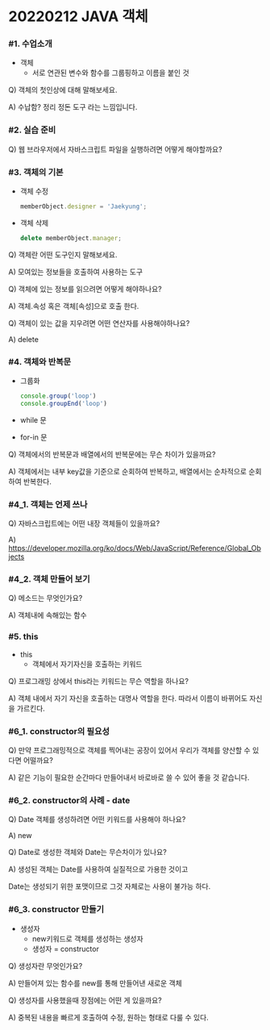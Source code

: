 # 20220212 JAVA 객체



### #1. 수업소개



* 객체
  * 서로 연관된 변수와 함수를 그룹핑하고 이름을 붙인 것



Q) 객체의 첫인상에 대해 말해보세요.



A) 수납함? 정리 정돈 도구 라는 느낌입니다.



### #2. 실습 준비



Q) 웹 브라우저에서 자바스크립트 파일을 실행하려면 어떻게 해야할까요?



### #3. 객체의 기본



* 객체 수정

  ```js
  memberObject.designer = 'Jaekyung';
  ```

  

* 객체 삭제

  ```js
  delete memberObject.manager;
  ```

  

Q) 객체란 어떤 도구인지 말해보세요.

A) 모여있는 정보들을 호출하여 사용하는 도구



Q) 객체에 있는 정보를 읽으려면 어떻게 해야하나요?

A) 객체.속성 혹은 객체[속성]으로 호출 한다.



Q) 객체이 있는 값을 지우려면 어떤 연산자를 사용해야하나요?

A) delete



### #4. 객체와 반복문



* 그룹화

  ```js
  console.group('loop')
  console.groupEnd('loop')
  ```

  

* while 문

* for-in 문



Q) 객체에서의 반복문과 배열에서의 반복문에는 무슨 차이가 있을까요?



A) 객체에서는 내부 key값을 기준으로 순회하여 반복하고, 배열에서는 순차적으로 순회하여 반복한다.



### #4_1. 객체는 언제 쓰나



Q)  자바스크립트에는 어떤 내장 객체들이 있을까요?



A) https://developer.mozilla.org/ko/docs/Web/JavaScript/Reference/Global_Objects



### #4_2. 객체 만들어 보기



Q) 메소드는 무엇인가요?

A) 객체내에 속해있는 함수



### #5. this



* this
  * 객체에서 자기자신을 호출하는 키워드



Q) 프로그래밍 상에서 this라는 키워드는 무슨 역할을 하나요?



A) 객체 내에서 자기 자신을 호출하는 대명사 역할을 한다. 따라서 이름이 바뀌어도 자신을 가르킨다.



### #6_1. constructor의 필요성



Q) 만약 프로그래밍적으로 객체를 찍어내는 공장이 있어서 우리가 객체를 양산할 수 있다면 어떨까요?



A) 같은 기능이 필요한 순간마다 만들어내서 바로바로 쓸 수 있어 좋을 것 같습니다.



### #6_2. constructor의 사례 - date



Q) Date 객체를 생성하려면 어떤 키워드를 사용해야 하나요?

A) new



Q) Date로 생성한 객체와 Date는 무슨차이가 있나요?

A) 생성된 객체는 Date를 사용하여 실질적으로 가용한 것이고

Date는 생성되기 위한 포맷이므로 그것 자체로는 사용이 불가능 하다.



### #6_3. constructor 만들기



* 생성자
  * new키워드로 객체를 생성하는 생성자
  * 생성자 = constructor



Q) 생성자란 무엇인가요?

A) 만들어져 있는 함수를 new를 통해 만들어낸 새로운 객체



Q) 생성자를 사용했을때 장점에는 어떤 게 있을까요?

A) 중복된 내용을 빠르게 호출하여 수정, 원하는 형태로 다룰 수 있다.